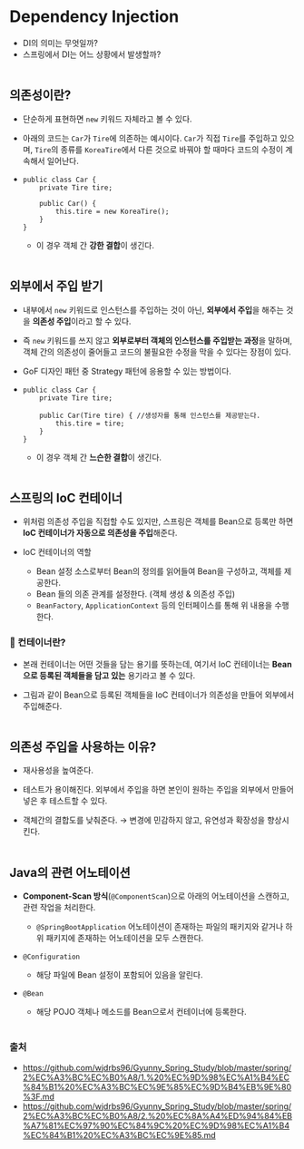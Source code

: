 # Dependency Injection
- DI의 의미는 무엇일까?
- 스프링에서 DI는 어느 상황에서 발생할까?
<br></br>

## 의존성이란?
- 단순하게 표현하면 `new` 키워드 자체라고 볼 수 있다.

- 아래의 코드는 `Car`가 `Tire`에 의존하는 예시이다. `Car`가 직접 `Tire`를 주입하고 있으며, `Tire`의 종류를 `KoreaTire`에서 다른 것으로 바꿔야 할 때마다 코드의 수정이 계속해서 일어난다.

-   ```
    public class Car {
        private Tire tire;

        public Car() {
            this.tire = new KoreaTire();
        }
    }
    ```
    - 이 경우 객체 간 **강한 결합**이 생긴다.
<br></br>

## 외부에서 주입 받기
- 내부에서 `new` 키워드로 인스턴스를 주입하는 것이 아닌, **외부에서 주입**을 해주는 것을 **의존성 주입**이라고 할 수 있다. 

- 즉 `new` 키워드를 쓰지 않고 **외부로부터 객체의 인스턴스를 주입받는 과정**을 말하며, 객체 간의 의존성이 줄어들고 코드의 불필요한 수정을 막을 수 있다는 장점이 있다. 

- GoF 디자인 패턴 중 Strategy 패턴에 응용할 수 있는 방법이다.

-   ```
    public class Car {
        private Tire tire;

        public Car(Tire tire) { //생성자를 통해 인스턴스를 제공받는다.
            this.tire = tire;
        }
    }
    ```
    - 이 경우 객체 간 **느슨한 결합**이 생긴다.
<br></br>

## 스프링의 IoC 컨테이너
- 위처럼 의존성 주입을 직접할 수도 있지만, 스프링은 객체를 Bean으로 등록만 하면 **IoC 컨테이너가 자동으로 의존성을 주입**해준다.

- IoC 컨테이너의 역할
    - Bean 설정 소스로부터 Bean의 정의를 읽어들여 Bean을 구성하고, 객체를 제공한다.
    - Bean 들의 의존 관계를 설정한다. (객체 생성 & 의존성 주입)
    - `BeanFactory`, `ApplicationContext` 등의 인터페이스를 통해 위 내용을 수행한다.

### 📌 컨테이너란?
- 본래 컨테이너는 어떤 것들을 담는 용기를 뜻하는데, 여기서 IoC 컨테이너는 **Bean으로 등록된 객체들을 담고 있는** 용기라고 볼 수 있다.

- 그림과 같이 Bean으로 등록된 객체들을 IoC 컨테이너가 의존성을 만들어 외부에서 주입해준다.
<br></br>

## 의존성 주입을 사용하는 이유?
- 재사용성을 높여준다.

- 테스트가 용이해진다. 외부에서 주입을 하면 본인이 원하는 주입을 외부에서 만들어 넣은 후 테스트할 수 있다.

- 객체간의 결합도를 낮춰준다. → 변경에 민감하지 않고, 유연성과 확장성을 향상시킨다.
<br></br>

## Java의 관련 어노테이션
- **Component-Scan 방식**(`@ComponentScan`)으로 아래의 어노테이션을 스캔하고, 관련 작업을 처리한다.
    - `@SpringBootApplication` 어노테이션이 존재하는 파일의 패키지와 같거나 하위 패키지에 존재하는 어노테이션을 모두 스캔한다.

- `@Configuration`
    - 해당 파일에 Bean 설정이 포함되어 있음을 알린다.

- `@Bean`
    - 해당 POJO 객체나 메소드를 Bean으로서 컨테이너에 등록한다.
<br></br>

### 출처
- https://github.com/wjdrbs96/Gyunny_Spring_Study/blob/master/spring/2%EC%A3%BC%EC%B0%A8/1.%20%EC%9D%98%EC%A1%B4%EC%84%B1%20%EC%A3%BC%EC%9E%85%EC%9D%B4%EB%9E%80%3F.md
- https://github.com/wjdrbs96/Gyunny_Spring_Study/blob/master/spring/2%EC%A3%BC%EC%B0%A8/2.%20%EC%8A%A4%ED%94%84%EB%A7%81%EC%97%90%EC%84%9C%20%EC%9D%98%EC%A1%B4%EC%84%B1%20%EC%A3%BC%EC%9E%85.md